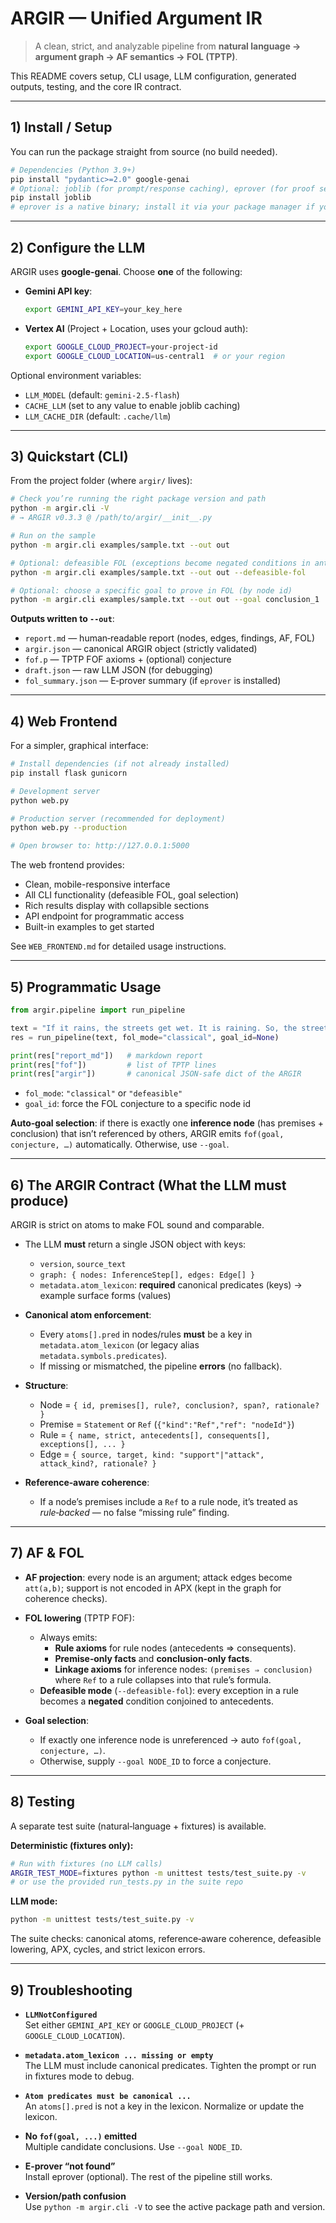 # ARGIR — Unified Argument IR

> A clean, strict, and analyzable pipeline from **natural language → argument graph → AF semantics → FOL (TPTP)**.

This README covers setup, CLI usage, LLM configuration, generated outputs, testing, and the core IR contract.

---

## 1) Install / Setup

You can run the package straight from source (no build needed).

```bash
# Dependencies (Python 3.9+)
pip install "pydantic>=2.0" google-genai
# Optional: joblib (for prompt/response caching), eprover (for proof search)
pip install joblib
# eprover is a native binary; install it via your package manager if you want proofs
```

---

## 2) Configure the LLM

ARGIR uses **google-genai**. Choose **one** of the following:

- **Gemini API key**:
  ```bash
  export GEMINI_API_KEY=your_key_here
  ```

- **Vertex AI** (Project + Location, uses your gcloud auth):
  ```bash
  export GOOGLE_CLOUD_PROJECT=your-project-id
  export GOOGLE_CLOUD_LOCATION=us-central1  # or your region
  ```

Optional environment variables:
- `LLM_MODEL` (default: `gemini-2.5-flash`)
- `CACHE_LLM` (set to any value to enable joblib caching)
- `LLM_CACHE_DIR` (default: `.cache/llm`)

---

## 3) Quickstart (CLI)

From the project folder (where `argir/` lives):

```bash
# Check you’re running the right package version and path
python -m argir.cli -V
# → ARGIR v0.3.3 @ /path/to/argir/__init__.py

# Run on the sample
python -m argir.cli examples/sample.txt --out out

# Optional: defeasible FOL (exceptions become negated conditions in antecedent)
python -m argir.cli examples/sample.txt --out out --defeasible-fol

# Optional: choose a specific goal to prove in FOL (by node id)
python -m argir.cli examples/sample.txt --out out --goal conclusion_1
```

**Outputs written to `--out`**:
- `report.md` — human‑readable report (nodes, edges, findings, AF, FOL)
- `argir.json` — canonical ARGIR object (strictly validated)
- `fof.p` — TPTP FOF axioms + (optional) conjecture
- `draft.json` — raw LLM JSON (for debugging)
- `fol_summary.json` — E‑prover summary (if `eprover` is installed)

---

## 4) Web Frontend

For a simpler, graphical interface:

```bash
# Install dependencies (if not already installed)
pip install flask gunicorn

# Development server
python web.py

# Production server (recommended for deployment)
python web.py --production

# Open browser to: http://127.0.0.1:5000
```

The web frontend provides:
- Clean, mobile-responsive interface
- All CLI functionality (defeasible FOL, goal selection)
- Rich results display with collapsible sections
- API endpoint for programmatic access
- Built-in examples to get started

See `WEB_FRONTEND.md` for detailed usage instructions.

---

## 5) Programmatic Usage

```python
from argir.pipeline import run_pipeline

text = "If it rains, the streets get wet. It is raining. So, the streets will get wet."
res = run_pipeline(text, fol_mode="classical", goal_id=None)

print(res["report_md"])   # markdown report
print(res["fof"])         # list of TPTP lines
print(res["argir"])       # canonical JSON-safe dict of the ARGIR
```

- `fol_mode`: `"classical"` or `"defeasible"`
- `goal_id`: force the FOL conjecture to a specific node id

**Auto‑goal selection**: if there is exactly one **inference node** (has premises + conclusion) that isn’t referenced by others, ARGIR emits `fof(goal, conjecture, …)` automatically. Otherwise, use `--goal`.

---

## 6) The ARGIR Contract (What the LLM must produce)

ARGIR is strict on atoms to make FOL sound and comparable.

- The LLM **must** return a single JSON object with keys:
  - `version`, `source_text`
  - `graph: { nodes: InferenceStep[], edges: Edge[] }`
  - `metadata.atom_lexicon`: **required** canonical predicates (keys) → example surface forms (values)

- **Canonical atom enforcement**:
  - Every `atoms[].pred` in nodes/rules **must** be a key in `metadata.atom_lexicon` (or legacy alias `metadata.symbols.predicates`).
  - If missing or mismatched, the pipeline **errors** (no fallback).

- **Structure**:
  - Node = `{ id, premises[], rule?, conclusion?, span?, rationale? }`
  - Premise = `Statement` or `Ref` (`{"kind":"Ref","ref": "nodeId"}`)
  - Rule = `{ name, strict, antecedents[], consequents[], exceptions[], ... }`
  - Edge = `{ source, target, kind: "support"|"attack", attack_kind?, rationale? }`

- **Reference‑aware coherence**:
  - If a node’s premises include a `Ref` to a rule node, it’s treated as *rule‑backed* — no false “missing rule” finding.

---

## 7) AF & FOL

- **AF projection**: every node is an argument; attack edges become `att(a,b)`; support is not encoded in APX (kept in the graph for coherence checks).

- **FOL lowering** (TPTP FOF):
  - Always emits:
    - **Rule axioms** for rule nodes (antecedents ⇒ consequents).
    - **Premise‑only facts** and **conclusion‑only facts**.
    - **Linkage axioms** for inference nodes: `(premises ⇒ conclusion)` where `Ref` to a rule collapses into that rule’s formula.
  - **Defeasible mode** (`--defeasible-fol`): every exception in a rule becomes a **negated** condition conjoined to antecedents.

- **Goal selection**:
  - If exactly one inference node is unreferenced → auto `fof(goal, conjecture, …)`.
  - Otherwise, supply `--goal NODE_ID` to force a conjecture.

---

## 8) Testing

A separate test suite (natural‑language + fixtures) is available.

**Deterministic (fixtures only):**

```bash
# Run with fixtures (no LLM calls)
ARGIR_TEST_MODE=fixtures python -m unittest tests/test_suite.py -v
# or use the provided run_tests.py in the suite repo
```

**LLM mode:**

```bash
python -m unittest tests/test_suite.py -v
```

The suite checks: canonical atoms, reference‑aware coherence, defeasible lowering, APX, cycles, and strict lexicon errors.

---

## 9) Troubleshooting

- **`LLMNotConfigured`**  
  Set either `GEMINI_API_KEY` or `GOOGLE_CLOUD_PROJECT` (+ `GOOGLE_CLOUD_LOCATION`).

- **`metadata.atom_lexicon ... missing or empty`**  
  The LLM must include canonical predicates. Tighten the prompt or run in fixtures mode to debug.

- **`Atom predicates must be canonical ...`**  
  An `atoms[].pred` is not a key in the lexicon. Normalize or update the lexicon.

- **No `fof(goal, ...)` emitted**  
  Multiple candidate conclusions. Use `--goal NODE_ID`.

- **E‑prover “not found”**  
  Install eprover (optional). The rest of the pipeline still works.

- **Version/path confusion**  
  Use `python -m argir.cli -V` to see the active package path and version.

